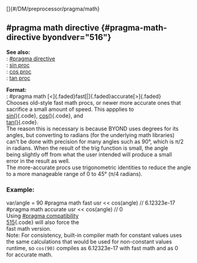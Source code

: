[]{#/DM/preprocessor/pragma/math}    
## #pragma math directive {#pragma-math-directive byondver="516"}    
**See also:**    
:   [#pragma directive](ref/DM/preprocessor/pragma)    
:   [sin proc](ref/proc/sin)    
:   [cos proc](ref/proc/cos)    
:   [tan proc](ref/proc/tan)    
<!-- -->    
**Format:**    
:   #pragma math [\<]{.faded}fast[\|]{.faded}accurate[\>]{.faded}    
Chooses old-style fast math procs, or newer more accurate ones that    
sacrifice a small amount of speed. This appplies to    
[sin()](/proc/sin){.code}, [cos()](/proc/cos){.code}, and    
[tan()](/proc/tan){.code}.    
The reason this is necessary is because BYOND uses degrees for its    
angles, but converting to radians (for the underlying math libraries)    
can\'t be done with precision for many angles such as 90°, which is π/2    
in radians. When the result of the trig function is small, the angle    
being slightly off from what the user intended will produce a small    
error in the result as well.    
The more-accurate procs use trigonometric identities to reduce the angle    
to a more manageable range of 0 to 45° (π/4 radians).    
### Example:    
var/angle = 90 #pragma math fast usr \<\< cos(angle) // 6.12323e-17    
#pragma math accurate usr \<\< cos(angle) // 0    
Using [#pragma compatibility    
515](/DM/preprocessor/pragma/compatibility){.code} will also force the    
fast math version.    
Note: For consistency, built-in compiler math for constant values uses    
the same calculations that would be used for non-constant values    
runtime, so `cos(90)` compiles as 6.12323e-17 with fast math and as 0    
for accurate math.  